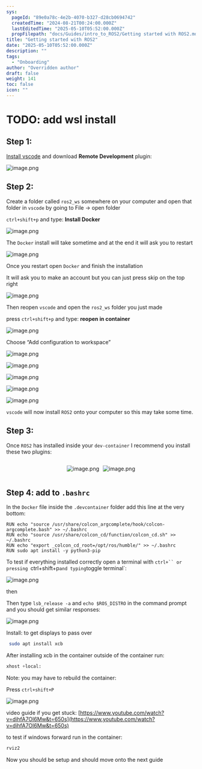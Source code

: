 ```yaml
---
sys:
  pageId: "89e0a78c-4e2b-4070-b327-d28cb0694742"
  createdTime: "2024-08-21T00:24:00.000Z"
  lastEditedTime: "2025-05-10T05:52:00.000Z"
  propFilepath: "docs/Guides/intro_to_ROS2/Getting started with ROS2.md"
title: "Getting started with ROS2"
date: "2025-05-10T05:52:00.000Z"
description: ""
tags:
  - "Onboarding"
author: "Overridden author"
draft: false
weight: 141
toc: false
icon: ""
---
```


# TODO: add wsl install

## Step 1:

[Install vscode](https://code.visualstudio.com/download) and download **Remote Development** plugin:

![image.png](https://prod-files-secure.s3.us-west-2.amazonaws.com/d518164a-d88e-44d1-a4ee-3adb3bd8bce0/efb52993-1881-4a40-b95e-6f020334f022/image.png?X-Amz-Algorithm=AWS4-HMAC-SHA256&X-Amz-Content-Sha256=UNSIGNED-PAYLOAD&X-Amz-Credential=ASIAZI2LB466WNBK4UGC%2F20250706%2Fus-west-2%2Fs3%2Faws4_request&X-Amz-Date=20250706T131959Z&X-Amz-Expires=3600&X-Amz-Security-Token=IQoJb3JpZ2luX2VjEFQaCXVzLXdlc3QtMiJHMEUCIGi9Zhq2t9B3rB%2B%2B5BYSfgCz%2F3geeQcVW55mJISTk2txAiEAq%2BATojAa5uxk5p4gk%2BZpaAnIWFNou%2BgInsFff7yzSV0q%2FwMIXRAAGgw2Mzc0MjMxODM4MDUiDEUnm0Ci00S%2BKJS3WCrcA6W17Qw%2FNDCLQKiXRU6oE7sEGpG44uROzcOk7eae1dlvxCsGHA0CcyGt9lp6Dr6wlpYdUEY5YCPwoOcncbDYqS3osLuxwASwAwZGt5KHf1452stkUJjqk78YEWYnGzjvihf1Y%2BtoaYXOzV05AjWbeymDjhh%2FxJc2cmVQER7%2FNe3JG74KmB%2BQ2vRsQFup3jbm4E2%2Bt1fKl%2Fm67Q0cgwESR24ts2oJXhfXQOeFCrY5uKphBlxQ%2FzUZS4sGREaeXBsiApM0yVNWoooWVSqE%2Fe97BSM%2FKDEMjnHLAWkt1%2FDNoSl8tWaVwhakznMbIfT41otoSahxkhWR6xnExK0UzX5QfqWmUGD5xBT8btx9wH%2BIN8A%2BKkv9qo2dJoT9N%2FCqdVfxl1ok5j%2BiPD%2F%2Fc5eROWQKG4ng2cdBLi31Yy0hqBDJ%2FxRqQRcQ6h8xu3%2B6yJpTOOTtk7X9Nw7FQM4BI38%2FANAds1eUEokdMnpZAiXEziRqnANbEOINdaLd628kE06QHFtw4ZMEnWTqlich%2BV334AGOL%2Fos%2BP%2FTj24mzdBZurKaB9aU%2Bunz7NhptUMo49gMVs9rKrx%2F4Twdg0LDXWmpBjlWfBkDyucHG3UBMk5xBXWnko6O19dl5kZ0mtnE9Xo5MPTIqcMGOqUB3oql5ML1zTUF0uMX0k1cthQmq%2Bt61WgfZ2WHJLJiwpocSKUYN5p3TfjNfdYhN3Kti85CbukmHCMy0VWBGM8ylMAYF4B5uz%2B%2FziS6J4QfORzxx9GIHlobNClcbTqkX5TvEopCg5XulvQdWgLGt%2BJ0fIj2M3O33QkV95MWxZ8R55BSBiojIubedndIzkHcqZuObwD%2FqCwdAD%2F0BHq51OsaB60fBY%2F2&X-Amz-Signature=638dbe9a2712c21997041d9884f39bab4c9003860f4ffa599439321cdc08ba1b&X-Amz-SignedHeaders=host&x-amz-checksum-mode=ENABLED&x-id=GetObject)

## Step 2:

Create a folder called `ros2_ws` somewhere on your computer and open that folder in `vscode` by going to File → open folder 

`ctrl+shift+p` and type: **Install Docker**

![image.png](https://prod-files-secure.s3.us-west-2.amazonaws.com/d518164a-d88e-44d1-a4ee-3adb3bd8bce0/2269dc0e-1cd5-47ff-bceb-c04ad9b2eab0/image.png?X-Amz-Algorithm=AWS4-HMAC-SHA256&X-Amz-Content-Sha256=UNSIGNED-PAYLOAD&X-Amz-Credential=ASIAZI2LB466WNBK4UGC%2F20250706%2Fus-west-2%2Fs3%2Faws4_request&X-Amz-Date=20250706T131959Z&X-Amz-Expires=3600&X-Amz-Security-Token=IQoJb3JpZ2luX2VjEFQaCXVzLXdlc3QtMiJHMEUCIGi9Zhq2t9B3rB%2B%2B5BYSfgCz%2F3geeQcVW55mJISTk2txAiEAq%2BATojAa5uxk5p4gk%2BZpaAnIWFNou%2BgInsFff7yzSV0q%2FwMIXRAAGgw2Mzc0MjMxODM4MDUiDEUnm0Ci00S%2BKJS3WCrcA6W17Qw%2FNDCLQKiXRU6oE7sEGpG44uROzcOk7eae1dlvxCsGHA0CcyGt9lp6Dr6wlpYdUEY5YCPwoOcncbDYqS3osLuxwASwAwZGt5KHf1452stkUJjqk78YEWYnGzjvihf1Y%2BtoaYXOzV05AjWbeymDjhh%2FxJc2cmVQER7%2FNe3JG74KmB%2BQ2vRsQFup3jbm4E2%2Bt1fKl%2Fm67Q0cgwESR24ts2oJXhfXQOeFCrY5uKphBlxQ%2FzUZS4sGREaeXBsiApM0yVNWoooWVSqE%2Fe97BSM%2FKDEMjnHLAWkt1%2FDNoSl8tWaVwhakznMbIfT41otoSahxkhWR6xnExK0UzX5QfqWmUGD5xBT8btx9wH%2BIN8A%2BKkv9qo2dJoT9N%2FCqdVfxl1ok5j%2BiPD%2F%2Fc5eROWQKG4ng2cdBLi31Yy0hqBDJ%2FxRqQRcQ6h8xu3%2B6yJpTOOTtk7X9Nw7FQM4BI38%2FANAds1eUEokdMnpZAiXEziRqnANbEOINdaLd628kE06QHFtw4ZMEnWTqlich%2BV334AGOL%2Fos%2BP%2FTj24mzdBZurKaB9aU%2Bunz7NhptUMo49gMVs9rKrx%2F4Twdg0LDXWmpBjlWfBkDyucHG3UBMk5xBXWnko6O19dl5kZ0mtnE9Xo5MPTIqcMGOqUB3oql5ML1zTUF0uMX0k1cthQmq%2Bt61WgfZ2WHJLJiwpocSKUYN5p3TfjNfdYhN3Kti85CbukmHCMy0VWBGM8ylMAYF4B5uz%2B%2FziS6J4QfORzxx9GIHlobNClcbTqkX5TvEopCg5XulvQdWgLGt%2BJ0fIj2M3O33QkV95MWxZ8R55BSBiojIubedndIzkHcqZuObwD%2FqCwdAD%2F0BHq51OsaB60fBY%2F2&X-Amz-Signature=42294e052b6179828d23876a5e290512c6487f359c657028df8394128e85c2d0&X-Amz-SignedHeaders=host&x-amz-checksum-mode=ENABLED&x-id=GetObject)

The `Docker` install will take sometime and at the end it will ask you to restart

![image.png](https://prod-files-secure.s3.us-west-2.amazonaws.com/d518164a-d88e-44d1-a4ee-3adb3bd8bce0/ed233f78-be33-4b1f-b89c-9c346c0e961e/image.png?X-Amz-Algorithm=AWS4-HMAC-SHA256&X-Amz-Content-Sha256=UNSIGNED-PAYLOAD&X-Amz-Credential=ASIAZI2LB466WNBK4UGC%2F20250706%2Fus-west-2%2Fs3%2Faws4_request&X-Amz-Date=20250706T131959Z&X-Amz-Expires=3600&X-Amz-Security-Token=IQoJb3JpZ2luX2VjEFQaCXVzLXdlc3QtMiJHMEUCIGi9Zhq2t9B3rB%2B%2B5BYSfgCz%2F3geeQcVW55mJISTk2txAiEAq%2BATojAa5uxk5p4gk%2BZpaAnIWFNou%2BgInsFff7yzSV0q%2FwMIXRAAGgw2Mzc0MjMxODM4MDUiDEUnm0Ci00S%2BKJS3WCrcA6W17Qw%2FNDCLQKiXRU6oE7sEGpG44uROzcOk7eae1dlvxCsGHA0CcyGt9lp6Dr6wlpYdUEY5YCPwoOcncbDYqS3osLuxwASwAwZGt5KHf1452stkUJjqk78YEWYnGzjvihf1Y%2BtoaYXOzV05AjWbeymDjhh%2FxJc2cmVQER7%2FNe3JG74KmB%2BQ2vRsQFup3jbm4E2%2Bt1fKl%2Fm67Q0cgwESR24ts2oJXhfXQOeFCrY5uKphBlxQ%2FzUZS4sGREaeXBsiApM0yVNWoooWVSqE%2Fe97BSM%2FKDEMjnHLAWkt1%2FDNoSl8tWaVwhakznMbIfT41otoSahxkhWR6xnExK0UzX5QfqWmUGD5xBT8btx9wH%2BIN8A%2BKkv9qo2dJoT9N%2FCqdVfxl1ok5j%2BiPD%2F%2Fc5eROWQKG4ng2cdBLi31Yy0hqBDJ%2FxRqQRcQ6h8xu3%2B6yJpTOOTtk7X9Nw7FQM4BI38%2FANAds1eUEokdMnpZAiXEziRqnANbEOINdaLd628kE06QHFtw4ZMEnWTqlich%2BV334AGOL%2Fos%2BP%2FTj24mzdBZurKaB9aU%2Bunz7NhptUMo49gMVs9rKrx%2F4Twdg0LDXWmpBjlWfBkDyucHG3UBMk5xBXWnko6O19dl5kZ0mtnE9Xo5MPTIqcMGOqUB3oql5ML1zTUF0uMX0k1cthQmq%2Bt61WgfZ2WHJLJiwpocSKUYN5p3TfjNfdYhN3Kti85CbukmHCMy0VWBGM8ylMAYF4B5uz%2B%2FziS6J4QfORzxx9GIHlobNClcbTqkX5TvEopCg5XulvQdWgLGt%2BJ0fIj2M3O33QkV95MWxZ8R55BSBiojIubedndIzkHcqZuObwD%2FqCwdAD%2F0BHq51OsaB60fBY%2F2&X-Amz-Signature=6d0f7ec7456843532f4e9bcad3aa813e5cac4fc3a6d2046d0f3a89129cb3cb8e&X-Amz-SignedHeaders=host&x-amz-checksum-mode=ENABLED&x-id=GetObject)

Once you restart open `Docker` and finish the installation

It will ask you to make an account but you can just press skip on the top right

![image.png](https://prod-files-secure.s3.us-west-2.amazonaws.com/d518164a-d88e-44d1-a4ee-3adb3bd8bce0/21010ad9-1659-4fd9-9f59-9932a09b2a3d/image.png?X-Amz-Algorithm=AWS4-HMAC-SHA256&X-Amz-Content-Sha256=UNSIGNED-PAYLOAD&X-Amz-Credential=ASIAZI2LB466WNBK4UGC%2F20250706%2Fus-west-2%2Fs3%2Faws4_request&X-Amz-Date=20250706T131959Z&X-Amz-Expires=3600&X-Amz-Security-Token=IQoJb3JpZ2luX2VjEFQaCXVzLXdlc3QtMiJHMEUCIGi9Zhq2t9B3rB%2B%2B5BYSfgCz%2F3geeQcVW55mJISTk2txAiEAq%2BATojAa5uxk5p4gk%2BZpaAnIWFNou%2BgInsFff7yzSV0q%2FwMIXRAAGgw2Mzc0MjMxODM4MDUiDEUnm0Ci00S%2BKJS3WCrcA6W17Qw%2FNDCLQKiXRU6oE7sEGpG44uROzcOk7eae1dlvxCsGHA0CcyGt9lp6Dr6wlpYdUEY5YCPwoOcncbDYqS3osLuxwASwAwZGt5KHf1452stkUJjqk78YEWYnGzjvihf1Y%2BtoaYXOzV05AjWbeymDjhh%2FxJc2cmVQER7%2FNe3JG74KmB%2BQ2vRsQFup3jbm4E2%2Bt1fKl%2Fm67Q0cgwESR24ts2oJXhfXQOeFCrY5uKphBlxQ%2FzUZS4sGREaeXBsiApM0yVNWoooWVSqE%2Fe97BSM%2FKDEMjnHLAWkt1%2FDNoSl8tWaVwhakznMbIfT41otoSahxkhWR6xnExK0UzX5QfqWmUGD5xBT8btx9wH%2BIN8A%2BKkv9qo2dJoT9N%2FCqdVfxl1ok5j%2BiPD%2F%2Fc5eROWQKG4ng2cdBLi31Yy0hqBDJ%2FxRqQRcQ6h8xu3%2B6yJpTOOTtk7X9Nw7FQM4BI38%2FANAds1eUEokdMnpZAiXEziRqnANbEOINdaLd628kE06QHFtw4ZMEnWTqlich%2BV334AGOL%2Fos%2BP%2FTj24mzdBZurKaB9aU%2Bunz7NhptUMo49gMVs9rKrx%2F4Twdg0LDXWmpBjlWfBkDyucHG3UBMk5xBXWnko6O19dl5kZ0mtnE9Xo5MPTIqcMGOqUB3oql5ML1zTUF0uMX0k1cthQmq%2Bt61WgfZ2WHJLJiwpocSKUYN5p3TfjNfdYhN3Kti85CbukmHCMy0VWBGM8ylMAYF4B5uz%2B%2FziS6J4QfORzxx9GIHlobNClcbTqkX5TvEopCg5XulvQdWgLGt%2BJ0fIj2M3O33QkV95MWxZ8R55BSBiojIubedndIzkHcqZuObwD%2FqCwdAD%2F0BHq51OsaB60fBY%2F2&X-Amz-Signature=cf827d104fde68e83e53e38d418f278c58036e51ddd0f038058624b3199097f4&X-Amz-SignedHeaders=host&x-amz-checksum-mode=ENABLED&x-id=GetObject)

Then reopen `vscode` and open the `ros2_ws` folder you just made

press `ctrl+shift+p` and type: **reopen in container**

![image.png](https://prod-files-secure.s3.us-west-2.amazonaws.com/d518164a-d88e-44d1-a4ee-3adb3bd8bce0/4e93b8c2-41ad-488c-8095-c74205196118/image.png?X-Amz-Algorithm=AWS4-HMAC-SHA256&X-Amz-Content-Sha256=UNSIGNED-PAYLOAD&X-Amz-Credential=ASIAZI2LB466WNBK4UGC%2F20250706%2Fus-west-2%2Fs3%2Faws4_request&X-Amz-Date=20250706T131959Z&X-Amz-Expires=3600&X-Amz-Security-Token=IQoJb3JpZ2luX2VjEFQaCXVzLXdlc3QtMiJHMEUCIGi9Zhq2t9B3rB%2B%2B5BYSfgCz%2F3geeQcVW55mJISTk2txAiEAq%2BATojAa5uxk5p4gk%2BZpaAnIWFNou%2BgInsFff7yzSV0q%2FwMIXRAAGgw2Mzc0MjMxODM4MDUiDEUnm0Ci00S%2BKJS3WCrcA6W17Qw%2FNDCLQKiXRU6oE7sEGpG44uROzcOk7eae1dlvxCsGHA0CcyGt9lp6Dr6wlpYdUEY5YCPwoOcncbDYqS3osLuxwASwAwZGt5KHf1452stkUJjqk78YEWYnGzjvihf1Y%2BtoaYXOzV05AjWbeymDjhh%2FxJc2cmVQER7%2FNe3JG74KmB%2BQ2vRsQFup3jbm4E2%2Bt1fKl%2Fm67Q0cgwESR24ts2oJXhfXQOeFCrY5uKphBlxQ%2FzUZS4sGREaeXBsiApM0yVNWoooWVSqE%2Fe97BSM%2FKDEMjnHLAWkt1%2FDNoSl8tWaVwhakznMbIfT41otoSahxkhWR6xnExK0UzX5QfqWmUGD5xBT8btx9wH%2BIN8A%2BKkv9qo2dJoT9N%2FCqdVfxl1ok5j%2BiPD%2F%2Fc5eROWQKG4ng2cdBLi31Yy0hqBDJ%2FxRqQRcQ6h8xu3%2B6yJpTOOTtk7X9Nw7FQM4BI38%2FANAds1eUEokdMnpZAiXEziRqnANbEOINdaLd628kE06QHFtw4ZMEnWTqlich%2BV334AGOL%2Fos%2BP%2FTj24mzdBZurKaB9aU%2Bunz7NhptUMo49gMVs9rKrx%2F4Twdg0LDXWmpBjlWfBkDyucHG3UBMk5xBXWnko6O19dl5kZ0mtnE9Xo5MPTIqcMGOqUB3oql5ML1zTUF0uMX0k1cthQmq%2Bt61WgfZ2WHJLJiwpocSKUYN5p3TfjNfdYhN3Kti85CbukmHCMy0VWBGM8ylMAYF4B5uz%2B%2FziS6J4QfORzxx9GIHlobNClcbTqkX5TvEopCg5XulvQdWgLGt%2BJ0fIj2M3O33QkV95MWxZ8R55BSBiojIubedndIzkHcqZuObwD%2FqCwdAD%2F0BHq51OsaB60fBY%2F2&X-Amz-Signature=2e77e10019a2c0ed13ebdf4c96d8b453b587b89d757ad77de977f17e17beeff7&X-Amz-SignedHeaders=host&x-amz-checksum-mode=ENABLED&x-id=GetObject)

Choose “Add configuration to workspace”

![image.png](https://prod-files-secure.s3.us-west-2.amazonaws.com/d518164a-d88e-44d1-a4ee-3adb3bd8bce0/9560b282-5060-4989-ba37-97e7b2c22476/image.png?X-Amz-Algorithm=AWS4-HMAC-SHA256&X-Amz-Content-Sha256=UNSIGNED-PAYLOAD&X-Amz-Credential=ASIAZI2LB466WNBK4UGC%2F20250706%2Fus-west-2%2Fs3%2Faws4_request&X-Amz-Date=20250706T131959Z&X-Amz-Expires=3600&X-Amz-Security-Token=IQoJb3JpZ2luX2VjEFQaCXVzLXdlc3QtMiJHMEUCIGi9Zhq2t9B3rB%2B%2B5BYSfgCz%2F3geeQcVW55mJISTk2txAiEAq%2BATojAa5uxk5p4gk%2BZpaAnIWFNou%2BgInsFff7yzSV0q%2FwMIXRAAGgw2Mzc0MjMxODM4MDUiDEUnm0Ci00S%2BKJS3WCrcA6W17Qw%2FNDCLQKiXRU6oE7sEGpG44uROzcOk7eae1dlvxCsGHA0CcyGt9lp6Dr6wlpYdUEY5YCPwoOcncbDYqS3osLuxwASwAwZGt5KHf1452stkUJjqk78YEWYnGzjvihf1Y%2BtoaYXOzV05AjWbeymDjhh%2FxJc2cmVQER7%2FNe3JG74KmB%2BQ2vRsQFup3jbm4E2%2Bt1fKl%2Fm67Q0cgwESR24ts2oJXhfXQOeFCrY5uKphBlxQ%2FzUZS4sGREaeXBsiApM0yVNWoooWVSqE%2Fe97BSM%2FKDEMjnHLAWkt1%2FDNoSl8tWaVwhakznMbIfT41otoSahxkhWR6xnExK0UzX5QfqWmUGD5xBT8btx9wH%2BIN8A%2BKkv9qo2dJoT9N%2FCqdVfxl1ok5j%2BiPD%2F%2Fc5eROWQKG4ng2cdBLi31Yy0hqBDJ%2FxRqQRcQ6h8xu3%2B6yJpTOOTtk7X9Nw7FQM4BI38%2FANAds1eUEokdMnpZAiXEziRqnANbEOINdaLd628kE06QHFtw4ZMEnWTqlich%2BV334AGOL%2Fos%2BP%2FTj24mzdBZurKaB9aU%2Bunz7NhptUMo49gMVs9rKrx%2F4Twdg0LDXWmpBjlWfBkDyucHG3UBMk5xBXWnko6O19dl5kZ0mtnE9Xo5MPTIqcMGOqUB3oql5ML1zTUF0uMX0k1cthQmq%2Bt61WgfZ2WHJLJiwpocSKUYN5p3TfjNfdYhN3Kti85CbukmHCMy0VWBGM8ylMAYF4B5uz%2B%2FziS6J4QfORzxx9GIHlobNClcbTqkX5TvEopCg5XulvQdWgLGt%2BJ0fIj2M3O33QkV95MWxZ8R55BSBiojIubedndIzkHcqZuObwD%2FqCwdAD%2F0BHq51OsaB60fBY%2F2&X-Amz-Signature=dedb2e79ff2a58026579929933aac0e1df19ee0983ce68d07da71dce7910e509&X-Amz-SignedHeaders=host&x-amz-checksum-mode=ENABLED&x-id=GetObject)

![image.png](https://prod-files-secure.s3.us-west-2.amazonaws.com/d518164a-d88e-44d1-a4ee-3adb3bd8bce0/2ee63f81-886b-48e8-a553-dc6e5eac99e4/image.png?X-Amz-Algorithm=AWS4-HMAC-SHA256&X-Amz-Content-Sha256=UNSIGNED-PAYLOAD&X-Amz-Credential=ASIAZI2LB466WNBK4UGC%2F20250706%2Fus-west-2%2Fs3%2Faws4_request&X-Amz-Date=20250706T131959Z&X-Amz-Expires=3600&X-Amz-Security-Token=IQoJb3JpZ2luX2VjEFQaCXVzLXdlc3QtMiJHMEUCIGi9Zhq2t9B3rB%2B%2B5BYSfgCz%2F3geeQcVW55mJISTk2txAiEAq%2BATojAa5uxk5p4gk%2BZpaAnIWFNou%2BgInsFff7yzSV0q%2FwMIXRAAGgw2Mzc0MjMxODM4MDUiDEUnm0Ci00S%2BKJS3WCrcA6W17Qw%2FNDCLQKiXRU6oE7sEGpG44uROzcOk7eae1dlvxCsGHA0CcyGt9lp6Dr6wlpYdUEY5YCPwoOcncbDYqS3osLuxwASwAwZGt5KHf1452stkUJjqk78YEWYnGzjvihf1Y%2BtoaYXOzV05AjWbeymDjhh%2FxJc2cmVQER7%2FNe3JG74KmB%2BQ2vRsQFup3jbm4E2%2Bt1fKl%2Fm67Q0cgwESR24ts2oJXhfXQOeFCrY5uKphBlxQ%2FzUZS4sGREaeXBsiApM0yVNWoooWVSqE%2Fe97BSM%2FKDEMjnHLAWkt1%2FDNoSl8tWaVwhakznMbIfT41otoSahxkhWR6xnExK0UzX5QfqWmUGD5xBT8btx9wH%2BIN8A%2BKkv9qo2dJoT9N%2FCqdVfxl1ok5j%2BiPD%2F%2Fc5eROWQKG4ng2cdBLi31Yy0hqBDJ%2FxRqQRcQ6h8xu3%2B6yJpTOOTtk7X9Nw7FQM4BI38%2FANAds1eUEokdMnpZAiXEziRqnANbEOINdaLd628kE06QHFtw4ZMEnWTqlich%2BV334AGOL%2Fos%2BP%2FTj24mzdBZurKaB9aU%2Bunz7NhptUMo49gMVs9rKrx%2F4Twdg0LDXWmpBjlWfBkDyucHG3UBMk5xBXWnko6O19dl5kZ0mtnE9Xo5MPTIqcMGOqUB3oql5ML1zTUF0uMX0k1cthQmq%2Bt61WgfZ2WHJLJiwpocSKUYN5p3TfjNfdYhN3Kti85CbukmHCMy0VWBGM8ylMAYF4B5uz%2B%2FziS6J4QfORzxx9GIHlobNClcbTqkX5TvEopCg5XulvQdWgLGt%2BJ0fIj2M3O33QkV95MWxZ8R55BSBiojIubedndIzkHcqZuObwD%2FqCwdAD%2F0BHq51OsaB60fBY%2F2&X-Amz-Signature=a9344ec8ad9a199c825d345bc94fdc290eac80e4fad661427d736e153b0d2eea&X-Amz-SignedHeaders=host&x-amz-checksum-mode=ENABLED&x-id=GetObject)

![image.png](https://prod-files-secure.s3.us-west-2.amazonaws.com/d518164a-d88e-44d1-a4ee-3adb3bd8bce0/ae1580b2-b048-407e-aed9-b584224a7a04/image.png?X-Amz-Algorithm=AWS4-HMAC-SHA256&X-Amz-Content-Sha256=UNSIGNED-PAYLOAD&X-Amz-Credential=ASIAZI2LB466WNBK4UGC%2F20250706%2Fus-west-2%2Fs3%2Faws4_request&X-Amz-Date=20250706T131959Z&X-Amz-Expires=3600&X-Amz-Security-Token=IQoJb3JpZ2luX2VjEFQaCXVzLXdlc3QtMiJHMEUCIGi9Zhq2t9B3rB%2B%2B5BYSfgCz%2F3geeQcVW55mJISTk2txAiEAq%2BATojAa5uxk5p4gk%2BZpaAnIWFNou%2BgInsFff7yzSV0q%2FwMIXRAAGgw2Mzc0MjMxODM4MDUiDEUnm0Ci00S%2BKJS3WCrcA6W17Qw%2FNDCLQKiXRU6oE7sEGpG44uROzcOk7eae1dlvxCsGHA0CcyGt9lp6Dr6wlpYdUEY5YCPwoOcncbDYqS3osLuxwASwAwZGt5KHf1452stkUJjqk78YEWYnGzjvihf1Y%2BtoaYXOzV05AjWbeymDjhh%2FxJc2cmVQER7%2FNe3JG74KmB%2BQ2vRsQFup3jbm4E2%2Bt1fKl%2Fm67Q0cgwESR24ts2oJXhfXQOeFCrY5uKphBlxQ%2FzUZS4sGREaeXBsiApM0yVNWoooWVSqE%2Fe97BSM%2FKDEMjnHLAWkt1%2FDNoSl8tWaVwhakznMbIfT41otoSahxkhWR6xnExK0UzX5QfqWmUGD5xBT8btx9wH%2BIN8A%2BKkv9qo2dJoT9N%2FCqdVfxl1ok5j%2BiPD%2F%2Fc5eROWQKG4ng2cdBLi31Yy0hqBDJ%2FxRqQRcQ6h8xu3%2B6yJpTOOTtk7X9Nw7FQM4BI38%2FANAds1eUEokdMnpZAiXEziRqnANbEOINdaLd628kE06QHFtw4ZMEnWTqlich%2BV334AGOL%2Fos%2BP%2FTj24mzdBZurKaB9aU%2Bunz7NhptUMo49gMVs9rKrx%2F4Twdg0LDXWmpBjlWfBkDyucHG3UBMk5xBXWnko6O19dl5kZ0mtnE9Xo5MPTIqcMGOqUB3oql5ML1zTUF0uMX0k1cthQmq%2Bt61WgfZ2WHJLJiwpocSKUYN5p3TfjNfdYhN3Kti85CbukmHCMy0VWBGM8ylMAYF4B5uz%2B%2FziS6J4QfORzxx9GIHlobNClcbTqkX5TvEopCg5XulvQdWgLGt%2BJ0fIj2M3O33QkV95MWxZ8R55BSBiojIubedndIzkHcqZuObwD%2FqCwdAD%2F0BHq51OsaB60fBY%2F2&X-Amz-Signature=440c9d49b4f068b042a42b61234d6b80642114f7f8f6a0bc2ea4c420e8daa935&X-Amz-SignedHeaders=host&x-amz-checksum-mode=ENABLED&x-id=GetObject)

![image.png](https://prod-files-secure.s3.us-west-2.amazonaws.com/d518164a-d88e-44d1-a4ee-3adb3bd8bce0/53255b28-f75e-430f-b9e3-c0ac8577e42b/image.png?X-Amz-Algorithm=AWS4-HMAC-SHA256&X-Amz-Content-Sha256=UNSIGNED-PAYLOAD&X-Amz-Credential=ASIAZI2LB466WNBK4UGC%2F20250706%2Fus-west-2%2Fs3%2Faws4_request&X-Amz-Date=20250706T131959Z&X-Amz-Expires=3600&X-Amz-Security-Token=IQoJb3JpZ2luX2VjEFQaCXVzLXdlc3QtMiJHMEUCIGi9Zhq2t9B3rB%2B%2B5BYSfgCz%2F3geeQcVW55mJISTk2txAiEAq%2BATojAa5uxk5p4gk%2BZpaAnIWFNou%2BgInsFff7yzSV0q%2FwMIXRAAGgw2Mzc0MjMxODM4MDUiDEUnm0Ci00S%2BKJS3WCrcA6W17Qw%2FNDCLQKiXRU6oE7sEGpG44uROzcOk7eae1dlvxCsGHA0CcyGt9lp6Dr6wlpYdUEY5YCPwoOcncbDYqS3osLuxwASwAwZGt5KHf1452stkUJjqk78YEWYnGzjvihf1Y%2BtoaYXOzV05AjWbeymDjhh%2FxJc2cmVQER7%2FNe3JG74KmB%2BQ2vRsQFup3jbm4E2%2Bt1fKl%2Fm67Q0cgwESR24ts2oJXhfXQOeFCrY5uKphBlxQ%2FzUZS4sGREaeXBsiApM0yVNWoooWVSqE%2Fe97BSM%2FKDEMjnHLAWkt1%2FDNoSl8tWaVwhakznMbIfT41otoSahxkhWR6xnExK0UzX5QfqWmUGD5xBT8btx9wH%2BIN8A%2BKkv9qo2dJoT9N%2FCqdVfxl1ok5j%2BiPD%2F%2Fc5eROWQKG4ng2cdBLi31Yy0hqBDJ%2FxRqQRcQ6h8xu3%2B6yJpTOOTtk7X9Nw7FQM4BI38%2FANAds1eUEokdMnpZAiXEziRqnANbEOINdaLd628kE06QHFtw4ZMEnWTqlich%2BV334AGOL%2Fos%2BP%2FTj24mzdBZurKaB9aU%2Bunz7NhptUMo49gMVs9rKrx%2F4Twdg0LDXWmpBjlWfBkDyucHG3UBMk5xBXWnko6O19dl5kZ0mtnE9Xo5MPTIqcMGOqUB3oql5ML1zTUF0uMX0k1cthQmq%2Bt61WgfZ2WHJLJiwpocSKUYN5p3TfjNfdYhN3Kti85CbukmHCMy0VWBGM8ylMAYF4B5uz%2B%2FziS6J4QfORzxx9GIHlobNClcbTqkX5TvEopCg5XulvQdWgLGt%2BJ0fIj2M3O33QkV95MWxZ8R55BSBiojIubedndIzkHcqZuObwD%2FqCwdAD%2F0BHq51OsaB60fBY%2F2&X-Amz-Signature=f9dea8879328a887f72d981882d04e5a50f3a1f444a42afcf3da2f5445d98a13&X-Amz-SignedHeaders=host&x-amz-checksum-mode=ENABLED&x-id=GetObject)

![image.png](https://prod-files-secure.s3.us-west-2.amazonaws.com/d518164a-d88e-44d1-a4ee-3adb3bd8bce0/7c562767-5af9-4ffb-97d1-327bcdf4ee00/image.png?X-Amz-Algorithm=AWS4-HMAC-SHA256&X-Amz-Content-Sha256=UNSIGNED-PAYLOAD&X-Amz-Credential=ASIAZI2LB466WNBK4UGC%2F20250706%2Fus-west-2%2Fs3%2Faws4_request&X-Amz-Date=20250706T131959Z&X-Amz-Expires=3600&X-Amz-Security-Token=IQoJb3JpZ2luX2VjEFQaCXVzLXdlc3QtMiJHMEUCIGi9Zhq2t9B3rB%2B%2B5BYSfgCz%2F3geeQcVW55mJISTk2txAiEAq%2BATojAa5uxk5p4gk%2BZpaAnIWFNou%2BgInsFff7yzSV0q%2FwMIXRAAGgw2Mzc0MjMxODM4MDUiDEUnm0Ci00S%2BKJS3WCrcA6W17Qw%2FNDCLQKiXRU6oE7sEGpG44uROzcOk7eae1dlvxCsGHA0CcyGt9lp6Dr6wlpYdUEY5YCPwoOcncbDYqS3osLuxwASwAwZGt5KHf1452stkUJjqk78YEWYnGzjvihf1Y%2BtoaYXOzV05AjWbeymDjhh%2FxJc2cmVQER7%2FNe3JG74KmB%2BQ2vRsQFup3jbm4E2%2Bt1fKl%2Fm67Q0cgwESR24ts2oJXhfXQOeFCrY5uKphBlxQ%2FzUZS4sGREaeXBsiApM0yVNWoooWVSqE%2Fe97BSM%2FKDEMjnHLAWkt1%2FDNoSl8tWaVwhakznMbIfT41otoSahxkhWR6xnExK0UzX5QfqWmUGD5xBT8btx9wH%2BIN8A%2BKkv9qo2dJoT9N%2FCqdVfxl1ok5j%2BiPD%2F%2Fc5eROWQKG4ng2cdBLi31Yy0hqBDJ%2FxRqQRcQ6h8xu3%2B6yJpTOOTtk7X9Nw7FQM4BI38%2FANAds1eUEokdMnpZAiXEziRqnANbEOINdaLd628kE06QHFtw4ZMEnWTqlich%2BV334AGOL%2Fos%2BP%2FTj24mzdBZurKaB9aU%2Bunz7NhptUMo49gMVs9rKrx%2F4Twdg0LDXWmpBjlWfBkDyucHG3UBMk5xBXWnko6O19dl5kZ0mtnE9Xo5MPTIqcMGOqUB3oql5ML1zTUF0uMX0k1cthQmq%2Bt61WgfZ2WHJLJiwpocSKUYN5p3TfjNfdYhN3Kti85CbukmHCMy0VWBGM8ylMAYF4B5uz%2B%2FziS6J4QfORzxx9GIHlobNClcbTqkX5TvEopCg5XulvQdWgLGt%2BJ0fIj2M3O33QkV95MWxZ8R55BSBiojIubedndIzkHcqZuObwD%2FqCwdAD%2F0BHq51OsaB60fBY%2F2&X-Amz-Signature=7f99d27ac9816b56ee961ab907cf2b3353f449c631c46e61c415b18b9154d52e&X-Amz-SignedHeaders=host&x-amz-checksum-mode=ENABLED&x-id=GetObject)

`vscode` will now install `ROS2` onto your computer so this may take some time.

## Step 3:

Once `ROS2` has installed inside your `dev-container` I recommend you install these two plugins:

<div style="display: flex;flex-direction: row; column-gap:10px; max-width: 630px;justify-content: center;">
<div>

![image.png](https://prod-files-secure.s3.us-west-2.amazonaws.com/d518164a-d88e-44d1-a4ee-3adb3bd8bce0/3fc3d550-5a54-4ba1-ba6b-faa01cdb7369/image.png?X-Amz-Algorithm=AWS4-HMAC-SHA256&X-Amz-Content-Sha256=UNSIGNED-PAYLOAD&X-Amz-Credential=ASIAZI2LB4667DEAJPS7%2F20250706%2Fus-west-2%2Fs3%2Faws4_request&X-Amz-Date=20250706T132002Z&X-Amz-Expires=3600&X-Amz-Security-Token=IQoJb3JpZ2luX2VjEFUaCXVzLXdlc3QtMiJHMEUCIH7DY1dI1o0zS4dQr0Akhels9jzgbHY%2BgGjgzcltrUAjAiEAzJYd6wNGiQ1Wud%2FG%2FqSFLrhGFMtLEOIwc8LtSiwKphUq%2FwMIXRAAGgw2Mzc0MjMxODM4MDUiDGUKIFDFXR96oOrCuyrcAwhC8E9GtEmHtO5V3MqThE8notGFgvmM01duLBlO0gHW2TaXlrALll4FpOUXX6DNz3kptBVAhm5KqmGvjUa2kScjyYwjC8Uef3zXd0Ayx5XGF681CiTy8eLsGS7f6Kl6uGeI3B%2F8suiDcG0MdBQLJL2SqOByGH5cipeMN8bcXhBmRVPtRIpP4e0usA7ZzGC%2F1%2BwWmVTqmfLe%2Bpre%2FdoPd5ViLKhnZYfXdCYtAzJw5JeU4HDl6G5IdKZlWM7gMfQizKAlA4AA1IiCHim%2FD0sFM3fkJeIYhVEXu0v%2B3Ts3MVr5AanPneiF2cC57IM0tHndB2TP6rxMrJNWnohxs%2B692qsjAfdJ6MiVGFCODPYEo5k54ki0Bjf51ematAoT5UAVRK2OKbqYApcLdux7jJOpW5E7suIScZSwxadJUBG0jShrgZuBJMkWn9VhqlWQ3cq%2F283zXRPI%2BGi583%2BT1%2BigS0bP3AZ8Oioythm1Gixu2AxNzT4dgmTUNHb2nIQMGouT1LXLplMifsXRtqEqtq2VjUczVy5%2BpCYbjPYOpeCyP5JwMwU4cRmwtByBjFC53aHB9dNSsB3tTAaBnGdoMwzSQMLU5ChacT8CB0FdVrguVKJ%2Fog1vmo%2Bt4tgCQUJ3MJ%2FVqcMGOqUBbRSdzegnjjq3AwvHUISoCBgp8obA2Mo4t0s6J1U2UIaElxfi%2F5DNMTNJ08Ka0tKfEmGh%2FSKqn3d7KrZW7sT3L3KhyPSWAr19X%2FCHxZCM3iovKUaqLupCZhAnR60OgJ00eAoccG65x4Fr23qA0HPsoJ7rUrJppuOZWbONBUmkNtmrzgT3lHTLRiXTcUeWP2HwoRNyhxJz07JHb0TjM73WdjmAe2oO&X-Amz-Signature=87b90d26410888f7b4d598ad8159823b3689fef955e5b104202332719ff96431&X-Amz-SignedHeaders=host&x-amz-checksum-mode=ENABLED&x-id=GetObject)

</div>
<div>

![image.png](https://prod-files-secure.s3.us-west-2.amazonaws.com/d518164a-d88e-44d1-a4ee-3adb3bd8bce0/d994cc66-13c2-4093-a5a3-f84cf4601a82/image.png?X-Amz-Algorithm=AWS4-HMAC-SHA256&X-Amz-Content-Sha256=UNSIGNED-PAYLOAD&X-Amz-Credential=ASIAZI2LB466VZVIYDGP%2F20250706%2Fus-west-2%2Fs3%2Faws4_request&X-Amz-Date=20250706T132002Z&X-Amz-Expires=3600&X-Amz-Security-Token=IQoJb3JpZ2luX2VjEFQaCXVzLXdlc3QtMiJHMEUCIH5qzW219Xot9tP5VJtLLI3T2qJBxmgtIiMI6iFhixBvAiEAmSmAnfs2MQUzLAXSRL%2BAjcZspZOCg8S9kwMeyG9rTdUq%2FwMIXRAAGgw2Mzc0MjMxODM4MDUiDIpqADs7ZJtEozl5NSrcA4dng%2B2ygQnA54kw6YZo8Km6MTpn6TBucAHPoFfm2ykHJmDPF39z%2BIaKwpF2NEOLdxGvgr51Q3Mfff9WIksrwbbtSZHRB6kRXv5nkTgfDDOIHWnkENcAC4YNr1V2MDXd4VwUsaVwnqFiUu7XvdSnQ2HxFICbqgHwZMlAKDkyAA9RL4mIl11F9VuXz0Vm4H9AUeg%2FTkl6WenGoVotCMXhIFn33LZtvfAOO3QXUmvRMryDVlCNsbtDUZUiEmbNGlLGqam%2F3eV2Cxex6n7Kz1qPRjCpDr8Qo4XjvAz%2F4JSsYt1fD5%2F5tHlXRYCFO5gEsrhAWE19CV0tesLVHWqbgvbdKf1tXx1wpfV972PxfJ4gqKU3YmgDvMoek4Ec2MfuXvlXoFapLhJX7I2My%2FurwHEe3FRqlGciS9200z5JS734T0PSlryLe3Ffq9fNUG%2FiJIgQnO1knMW3DRqjYNQsZS2K33au8fs%2FvK3GE%2BwyxKyA8zaX251cvWWDaRbhkzPYnNCDnBN5MMI9Zh5o9INDLDj%2BUGNa56YKGXeCdlalY9oPXndSVzHroNtBUbz7y3xHERA%2BxluEAmcA59Ig1lIUDYrEnS3TdS61pLedGUPAmpkxos1MVWD9kV4SO1jXF67qMIHPqcMGOqUB1%2BEfNsaiJmKA8At1P3FH1hZPgtc0edEYiap81CuKxueKVQezPdWvdZ7h7TivELjba6O8HW%2BrnmsTKckoPeVhuoWIXx4hyMb%2FJWAOAbIR3veyoCKqgrTYIS7FZYlNGPTpBLMDbVxF22X4mko45Mng6fth6cw8pNNfY%2B5MWGlmZfoBan245R%2BEPW3b4BOvqT47Hfm%2BP7ioinhseDQb52EYMcgFK5bd&X-Amz-Signature=0b35129c80f05e0eb70e1883588c19e1abd33b2afedf0df80e598d34b07a06c7&X-Amz-SignedHeaders=host&x-amz-checksum-mode=ENABLED&x-id=GetObject)

</div>
</div>

## Step 4: add to `.bashrc`

In the `Docker` file inside the `.devcontainer` folder add this line at the very bottom: 

```docker
RUN echo "source /usr/share/colcon_argcomplete/hook/colcon-argcomplete.bash" >> ~/.bashrc
RUN echo "source /usr/share/colcon_cd/function/colcon_cd.sh" >> ~/.bashrc
RUN echo "export _colcon_cd_root=/opt/ros/humble/" >> ~/.bashrc
RUN sudo apt install -y python3-pip 
```

To test if everything installed correctly open a terminal with `ctrl+`` or pressing `ctrl+shift+p` and typing `toggle terminal`:

![image.png](https://prod-files-secure.s3.us-west-2.amazonaws.com/d518164a-d88e-44d1-a4ee-3adb3bd8bce0/6a4943d8-b04e-4c02-9a58-775f3384d1a5/image.png?X-Amz-Algorithm=AWS4-HMAC-SHA256&X-Amz-Content-Sha256=UNSIGNED-PAYLOAD&X-Amz-Credential=ASIAZI2LB466WNBK4UGC%2F20250706%2Fus-west-2%2Fs3%2Faws4_request&X-Amz-Date=20250706T131959Z&X-Amz-Expires=3600&X-Amz-Security-Token=IQoJb3JpZ2luX2VjEFQaCXVzLXdlc3QtMiJHMEUCIGi9Zhq2t9B3rB%2B%2B5BYSfgCz%2F3geeQcVW55mJISTk2txAiEAq%2BATojAa5uxk5p4gk%2BZpaAnIWFNou%2BgInsFff7yzSV0q%2FwMIXRAAGgw2Mzc0MjMxODM4MDUiDEUnm0Ci00S%2BKJS3WCrcA6W17Qw%2FNDCLQKiXRU6oE7sEGpG44uROzcOk7eae1dlvxCsGHA0CcyGt9lp6Dr6wlpYdUEY5YCPwoOcncbDYqS3osLuxwASwAwZGt5KHf1452stkUJjqk78YEWYnGzjvihf1Y%2BtoaYXOzV05AjWbeymDjhh%2FxJc2cmVQER7%2FNe3JG74KmB%2BQ2vRsQFup3jbm4E2%2Bt1fKl%2Fm67Q0cgwESR24ts2oJXhfXQOeFCrY5uKphBlxQ%2FzUZS4sGREaeXBsiApM0yVNWoooWVSqE%2Fe97BSM%2FKDEMjnHLAWkt1%2FDNoSl8tWaVwhakznMbIfT41otoSahxkhWR6xnExK0UzX5QfqWmUGD5xBT8btx9wH%2BIN8A%2BKkv9qo2dJoT9N%2FCqdVfxl1ok5j%2BiPD%2F%2Fc5eROWQKG4ng2cdBLi31Yy0hqBDJ%2FxRqQRcQ6h8xu3%2B6yJpTOOTtk7X9Nw7FQM4BI38%2FANAds1eUEokdMnpZAiXEziRqnANbEOINdaLd628kE06QHFtw4ZMEnWTqlich%2BV334AGOL%2Fos%2BP%2FTj24mzdBZurKaB9aU%2Bunz7NhptUMo49gMVs9rKrx%2F4Twdg0LDXWmpBjlWfBkDyucHG3UBMk5xBXWnko6O19dl5kZ0mtnE9Xo5MPTIqcMGOqUB3oql5ML1zTUF0uMX0k1cthQmq%2Bt61WgfZ2WHJLJiwpocSKUYN5p3TfjNfdYhN3Kti85CbukmHCMy0VWBGM8ylMAYF4B5uz%2B%2FziS6J4QfORzxx9GIHlobNClcbTqkX5TvEopCg5XulvQdWgLGt%2BJ0fIj2M3O33QkV95MWxZ8R55BSBiojIubedndIzkHcqZuObwD%2FqCwdAD%2F0BHq51OsaB60fBY%2F2&X-Amz-Signature=c69ceb5f67b1f8ccfd2d18827d2fe2b7b21ecd8073990c9f82e00a5772fefc2c&X-Amz-SignedHeaders=host&x-amz-checksum-mode=ENABLED&x-id=GetObject)

then 

Then type `lsb_release -a` and `echo $ROS_DISTRO` in the command prompt and you should get similar responses:

![image.png](https://prod-files-secure.s3.us-west-2.amazonaws.com/d518164a-d88e-44d1-a4ee-3adb3bd8bce0/3e635dec-a805-4e85-8b9e-d000e5b71a4e/image.png?X-Amz-Algorithm=AWS4-HMAC-SHA256&X-Amz-Content-Sha256=UNSIGNED-PAYLOAD&X-Amz-Credential=ASIAZI2LB466WNBK4UGC%2F20250706%2Fus-west-2%2Fs3%2Faws4_request&X-Amz-Date=20250706T131959Z&X-Amz-Expires=3600&X-Amz-Security-Token=IQoJb3JpZ2luX2VjEFQaCXVzLXdlc3QtMiJHMEUCIGi9Zhq2t9B3rB%2B%2B5BYSfgCz%2F3geeQcVW55mJISTk2txAiEAq%2BATojAa5uxk5p4gk%2BZpaAnIWFNou%2BgInsFff7yzSV0q%2FwMIXRAAGgw2Mzc0MjMxODM4MDUiDEUnm0Ci00S%2BKJS3WCrcA6W17Qw%2FNDCLQKiXRU6oE7sEGpG44uROzcOk7eae1dlvxCsGHA0CcyGt9lp6Dr6wlpYdUEY5YCPwoOcncbDYqS3osLuxwASwAwZGt5KHf1452stkUJjqk78YEWYnGzjvihf1Y%2BtoaYXOzV05AjWbeymDjhh%2FxJc2cmVQER7%2FNe3JG74KmB%2BQ2vRsQFup3jbm4E2%2Bt1fKl%2Fm67Q0cgwESR24ts2oJXhfXQOeFCrY5uKphBlxQ%2FzUZS4sGREaeXBsiApM0yVNWoooWVSqE%2Fe97BSM%2FKDEMjnHLAWkt1%2FDNoSl8tWaVwhakznMbIfT41otoSahxkhWR6xnExK0UzX5QfqWmUGD5xBT8btx9wH%2BIN8A%2BKkv9qo2dJoT9N%2FCqdVfxl1ok5j%2BiPD%2F%2Fc5eROWQKG4ng2cdBLi31Yy0hqBDJ%2FxRqQRcQ6h8xu3%2B6yJpTOOTtk7X9Nw7FQM4BI38%2FANAds1eUEokdMnpZAiXEziRqnANbEOINdaLd628kE06QHFtw4ZMEnWTqlich%2BV334AGOL%2Fos%2BP%2FTj24mzdBZurKaB9aU%2Bunz7NhptUMo49gMVs9rKrx%2F4Twdg0LDXWmpBjlWfBkDyucHG3UBMk5xBXWnko6O19dl5kZ0mtnE9Xo5MPTIqcMGOqUB3oql5ML1zTUF0uMX0k1cthQmq%2Bt61WgfZ2WHJLJiwpocSKUYN5p3TfjNfdYhN3Kti85CbukmHCMy0VWBGM8ylMAYF4B5uz%2B%2FziS6J4QfORzxx9GIHlobNClcbTqkX5TvEopCg5XulvQdWgLGt%2BJ0fIj2M3O33QkV95MWxZ8R55BSBiojIubedndIzkHcqZuObwD%2FqCwdAD%2F0BHq51OsaB60fBY%2F2&X-Amz-Signature=8864c4dd4b6a63c0ac285238ffd40abfd1fd7ffc957170a21a6540ea061edc63&X-Amz-SignedHeaders=host&x-amz-checksum-mode=ENABLED&x-id=GetObject)

Install:  to get displays to pass over

```bash
 sudo apt install xcb
```

After installing xcb in the container outside of the container run:

```python
xhost +local:
```

Note: you may have to rebuild the container:

Press `ctrl+shift+P`

![image.png](https://prod-files-secure.s3.us-west-2.amazonaws.com/d518164a-d88e-44d1-a4ee-3adb3bd8bce0/6c2be660-2618-4c38-9c26-53554f7a0b7b/image.png?X-Amz-Algorithm=AWS4-HMAC-SHA256&X-Amz-Content-Sha256=UNSIGNED-PAYLOAD&X-Amz-Credential=ASIAZI2LB466WNBK4UGC%2F20250706%2Fus-west-2%2Fs3%2Faws4_request&X-Amz-Date=20250706T131959Z&X-Amz-Expires=3600&X-Amz-Security-Token=IQoJb3JpZ2luX2VjEFQaCXVzLXdlc3QtMiJHMEUCIGi9Zhq2t9B3rB%2B%2B5BYSfgCz%2F3geeQcVW55mJISTk2txAiEAq%2BATojAa5uxk5p4gk%2BZpaAnIWFNou%2BgInsFff7yzSV0q%2FwMIXRAAGgw2Mzc0MjMxODM4MDUiDEUnm0Ci00S%2BKJS3WCrcA6W17Qw%2FNDCLQKiXRU6oE7sEGpG44uROzcOk7eae1dlvxCsGHA0CcyGt9lp6Dr6wlpYdUEY5YCPwoOcncbDYqS3osLuxwASwAwZGt5KHf1452stkUJjqk78YEWYnGzjvihf1Y%2BtoaYXOzV05AjWbeymDjhh%2FxJc2cmVQER7%2FNe3JG74KmB%2BQ2vRsQFup3jbm4E2%2Bt1fKl%2Fm67Q0cgwESR24ts2oJXhfXQOeFCrY5uKphBlxQ%2FzUZS4sGREaeXBsiApM0yVNWoooWVSqE%2Fe97BSM%2FKDEMjnHLAWkt1%2FDNoSl8tWaVwhakznMbIfT41otoSahxkhWR6xnExK0UzX5QfqWmUGD5xBT8btx9wH%2BIN8A%2BKkv9qo2dJoT9N%2FCqdVfxl1ok5j%2BiPD%2F%2Fc5eROWQKG4ng2cdBLi31Yy0hqBDJ%2FxRqQRcQ6h8xu3%2B6yJpTOOTtk7X9Nw7FQM4BI38%2FANAds1eUEokdMnpZAiXEziRqnANbEOINdaLd628kE06QHFtw4ZMEnWTqlich%2BV334AGOL%2Fos%2BP%2FTj24mzdBZurKaB9aU%2Bunz7NhptUMo49gMVs9rKrx%2F4Twdg0LDXWmpBjlWfBkDyucHG3UBMk5xBXWnko6O19dl5kZ0mtnE9Xo5MPTIqcMGOqUB3oql5ML1zTUF0uMX0k1cthQmq%2Bt61WgfZ2WHJLJiwpocSKUYN5p3TfjNfdYhN3Kti85CbukmHCMy0VWBGM8ylMAYF4B5uz%2B%2FziS6J4QfORzxx9GIHlobNClcbTqkX5TvEopCg5XulvQdWgLGt%2BJ0fIj2M3O33QkV95MWxZ8R55BSBiojIubedndIzkHcqZuObwD%2FqCwdAD%2F0BHq51OsaB60fBY%2F2&X-Amz-Signature=f081513f2bcb9aebf02e0bbf092c53a6a30cf858ba0f90d11f227477e31cc6f6&X-Amz-SignedHeaders=host&x-amz-checksum-mode=ENABLED&x-id=GetObject)

video guide if you get stuck: [https://www.youtube.com/watch?v=dihfA7Ol6Mw&t=650s](https://www.youtube.com/watch?v=dihfA7Ol6Mw&t=650s)

to test if windows forward run in the container:

```bash
rviz2
```

Now you should be setup and should move onto the next guide 
